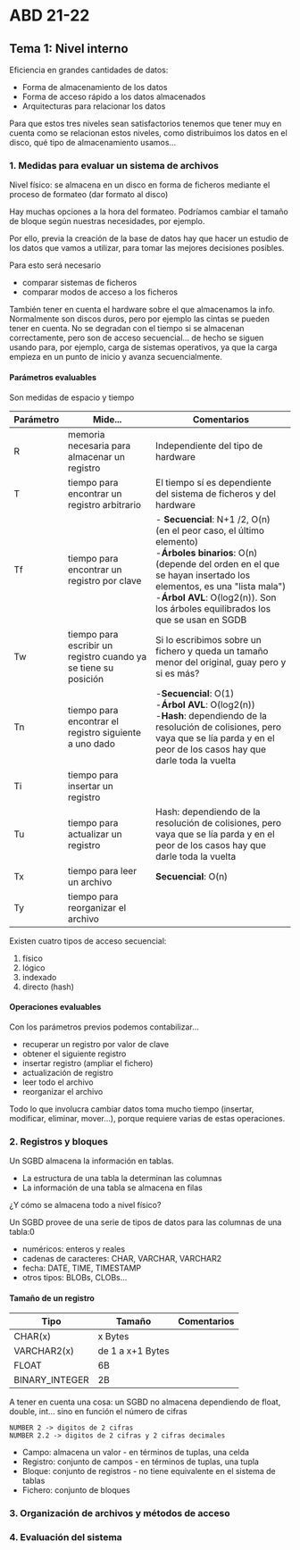 # ABD 21-22

## Tema 1: Nivel interno

Eficiencia en grandes cantidades de datos:

- Forma de almacenamiento de los datos 
- Forma de acceso rápido a los datos almacenados 
- Arquitecturas para relacionar los datos

Para que estos tres niveles sean satisfactorios tenemos que tener muy en cuenta como se relacionan estos niveles, como distribuimos los datos en el disco, qué tipo de almacenamiento usamos...

### 1. Medidas para evaluar un sistema de archivos 

Nivel físico: se almacena en un disco en forma de ficheros mediante el proceso de formateo (dar formato al disco)

Hay muchas opciones a la hora del formateo. Podríamos cambiar el tamaño de bloque según nuestras necesidades, por ejemplo. 

Por ello, previa la creación de la base de datos hay que hacer un estudio de los datos que vamos a utilizar, para tomar las mejores decisiones posibles. 

Para esto será necesario

- comparar sistemas de ficheros
- comparar modos de acceso a los ficheros

También tener en cuenta el hardware sobre el que almacenamos la info. Normalmente son discos duros, pero por ejemplo las cintas se pueden tener en cuenta. No se degradan con el tiempo si se almacenan correctamente, pero son de acceso secuencial... de hecho se siguen usando para, por ejemplo, carga de sistemas operativos, ya que la carga empieza en un punto de inicio y avanza secuencialmente.

#### Parámetros evaluables

Son medidas de espacio y tiempo

| Parámetro | Mide...                                                      | Comentarios                                                  |
| --------- | ------------------------------------------------------------ | ------------------------------------------------------------ |
| R         | memoria necesaria para almacenar un registro                 | Independiente del tipo de hardware                           |
| T         | tiempo para encontrar un registro arbitrario                 | El tiempo sí es dependiente del sistema de ficheros y del hardware |
| Tf        | tiempo para encontrar un registro por clave                  | - **Secuencial**: N+1 /2, O(n) (en el peor caso, el último elemento)<br />-**Árboles binarios**: O(n) (depende del orden en el que se hayan insertado los elementos, es una "lista mala")<br />-**Árbol AVL**: O(log2(n)). Son los árboles equilibrados los que se usan en SGDB |
| Tw        | tiempo para escribir un registro cuando ya se tiene su posición | Si lo escribimos sobre un fichero y queda un tamaño menor del original, guay pero y si es más? |
| Tn        | tiempo para encontrar el registro siguiente a uno dado       | -**Secuencial**: O(1)<br />-**Árbol AVL**: O(log2(n))<br />-**Hash**: dependiendo de la resolución de colisiones, pero vaya que se lía parda y en el peor de los casos hay que darle toda la vuelta |
| Ti        | tiempo para insertar un registro                             |                                                              |
| Tu        | tiempo para actualizar un registro                           | Hash: dependiendo de la resolución de colisiones, pero vaya que se lía parda y en el peor de los casos hay que darle toda la vuelta |
| Tx        | tiempo para leer un archivo                                  | **Secuencial**: O(n)                                         |
| Ty        | tiempo para reorganizar el archivo                           |                                                              |

Existen cuatro tipos de acceso secuencial:

1. físico
2. lógico
3. indexado
4. directo (hash)

#### Operaciones evaluables

Con los parámetros previos podemos contabilizar...

- recuperar un registro por valor de clave 
- obtener el siguiente registro 
- insertar registro (ampliar el fichero) 
- actualización de registro 
- leer todo el archivo 
- reorganizar el archivo

Todo lo que involucra cambiar datos toma mucho tiempo (insertar, modificar, eliminar, mover...), porque requiere varias de estas operaciones.

### 2. Registros y bloques 

Un SGBD almacena la información en tablas. 

- La estructura de una tabla la determinan las columnas 
- La información de una tabla se almacena en filas 

¿Y cómo se almacena todo a nivel físico?

Un SGBD provee de una serie de tipos de datos para las columnas de una tabla:0

- numéricos: enteros y reales
- cadenas de caracteres: CHAR, VARCHAR, VARCHAR2 
- fecha: DATE, TIME, TIMESTAMP 
- otros tipos: BLOBs, CLOBs...

#### Tamaño de un registro

| Tipo           | Tamaño           | Comentarios |
| -------------- | ---------------- | ----------- |
| CHAR(x)        | x Bytes          |             |
| VARCHAR2(x)    | de 1 a x+1 Bytes |             |
| FLOAT          | 6B               |             |
| BINARY_INTEGER | 2B               |             |

A tener en cuenta una cosa: un SGBD no almacena dependiendo de float, double, int... sino en función el número de cifras 

```
NUMBER 2 -> digitos de 2 cifras  
NUMBER 2.2 -> digitos de 2 cifras y 2 cifras decimales
```

- Campo: almacena un valor - en términos de tuplas, una celda
- Registro: conjunto de campos - en términos de tuplas, una tupla
- Bloque: conjunto de registros - no tiene equivalente en el sistema de tablas
- Fichero: conjunto de bloques

### 3. Organización de archivos y métodos de acceso 



### 4. Evaluación del sistema